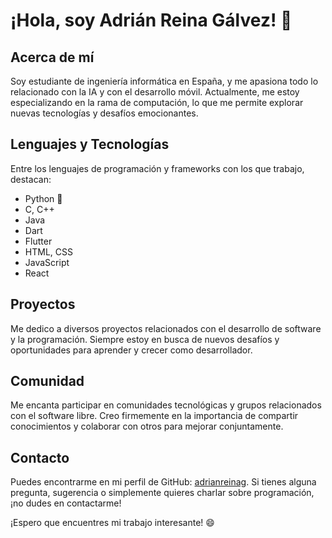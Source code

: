 # ¡Hola, soy Adrián Reina Gálvez! 👋

## Acerca de mí

Soy estudiante de ingeniería informática en España, y me apasiona todo lo relacionado con la IA y con el desarrollo móvil. Actualmente, me estoy especializando en la rama de computación, lo que me permite explorar nuevas tecnologías y desafíos emocionantes.

## Lenguajes y Tecnologías

Entre los lenguajes de programación y frameworks con los que trabajo, destacan:

- Python 🐍
- C, C++
- Java
- Dart
- Flutter
- HTML, CSS
- JavaScript
- React

## Proyectos

Me dedico a diversos proyectos relacionados con el desarrollo de software y la programación. Siempre estoy en busca de nuevos desafíos y oportunidades para aprender y crecer como desarrollador.

## Comunidad

Me encanta participar en comunidades tecnológicas y grupos relacionados con el software libre. Creo firmemente en la importancia de compartir conocimientos y colaborar con otros para mejorar conjuntamente.

## Contacto

Puedes encontrarme en mi perfil de GitHub: [adrianreinag](https://github.com/adrianreinag). Si tienes alguna pregunta, sugerencia o simplemente quieres charlar sobre programación, ¡no dudes en contactarme!

¡Espero que encuentres mi trabajo interesante! 😄
